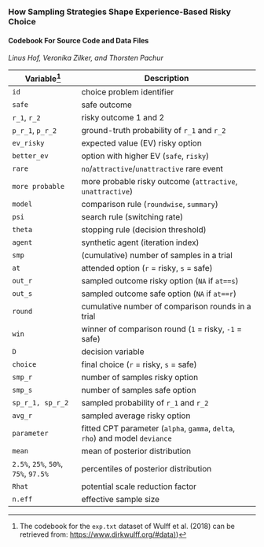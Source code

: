### How Sampling Strategies Shape Experience-Based Risky Choice

#### Codebook For Source Code and Data Files

*Linus Hof, Veronika Zilker, and Thorsten Pachur*

| Variable[^codebook-1]                | Description                                                                  |
|------------------------------|------------------------------------------|
| `id`                                 | choice problem identifier                                                    |
| `safe`                               | safe outcome                                                                 |
| `r_1`, `r_2`                         | risky outcome 1 and 2                                                        |
| `p_r_1`, `p_r_2`                     | ground-truth probability of `r_1` and `r_2`                                  |
| `ev_risky`                           | expected value (EV) risky option                                             |
| `better_ev`                          | option with higher EV (`safe`, `risky`)                                      |
| `rare`                               | `no`/`attractive`/`unattractive` rare event                                  |
| `more probable`                      | more probable risky outcome (`attractive`, `unattractive`)                   |
| `model`                              | comparison rule (`roundwise`, `summary`)                                     |
| `psi`                                | search rule (switching rate)                                                 |
| `theta`                              | stopping rule (decision threshold)                                           |
| `agent`                              | synthetic agent (iteration index)                                            |
| `smp`                                | (cumulative) number of samples in a trial                                    |
| `at`                                 | attended option (`r` = risky, `s` = safe)                                    |
| `out_r`                              | sampled outcome risky option (`NA` if `at==s`)                               |
| `out_s`                              | sampled outcome safe option (`NA` if `at==r`)                                |
| `round`                              | cumulative number of comparison rounds in a trial                            |
| `win`                                | winner of comparison round (`1` = risky, `-1` = safe)                        |
| `D`                                  | decision variable                                                            |
| `choice`                             | final choice (`r` = risky, `s` = safe)                                       |
| `smp_r`                              | number of samples risky option                                               |
| `smp_s`                              | number of samples safe option                                                |
| `sp_r_1, sp_r_2`                     | sampled probability of `r_1` and `r_2`                                       |
| `avg_r`                              | sampled average risky option                                                 |
| `parameter`                          | fitted CPT parameter (`alpha`, `gamma`, `delta`, `rho`) and model `deviance` |
| `mean`                               | mean of posterior distribution                                               |
| `2.5%`, `25%`, `50%`, `75%`, `97.5%` | percentiles of posterior distribution                                        |
| `Rhat`                               | potential scale reduction factor                                             |
| `n.eff`                              | effective sample size                                                        |

[^codebook-1]: The codebook for the `exp.txt` dataset of Wulff et al. (2018) can be retrieved from: [https://www.dirkwulff.org/#data)](https://www.dirkwulff.org/#data))
